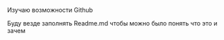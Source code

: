 Изучаю возможности Github

Буду везде заполнять Readme.md чтобы можно было понять что это и зачем
#
